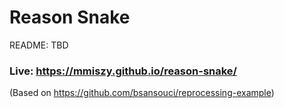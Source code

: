 # Reason Snake
README: TBD

### Live: https://mmiszy.github.io/reason-snake/

(Based on https://github.com/bsansouci/reprocessing-example)
